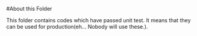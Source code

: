 #About this Folder

This folder contains codes which have passed unit test. It means that they can be used for production(eh... Nobody will use these.).


